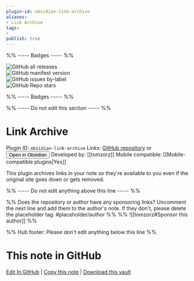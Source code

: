 ```yaml
---
plugin-id: obsidian-link-archive
aliases:
- Link Archive
tags: 
- 
publish: true
---
```


%% ----- Badges ----- %%

![GitHub all releases](https://img.shields.io/github/downloads/tomzorz/obsidian-link-archive/total?color=573E7A&logo=github&style=for-the-badge)   
![GitHub manifest version](https://img.shields.io/github/manifest-json/v/tomzorz/obsidian-link-archive?color=573E7A&logo=github&style=for-the-badge)   
![GitHub issues by-label](https://img.shields.io/github/issues/tomzorz/obsidian-link-archive/help%20wanted?color=573E7A&logo=github&style=for-the-badge)   
![GitHub Repo stars](https://img.shields.io/github/stars/tomzorz/obsidian-link-archive?color=573E7A&logo=github&style=for-the-badge)

%% ----- Badges ----- %%

%% ----- Do not edit this section ----- %%

# Link Archive

Plugin ID: `obsidian-link-archive`
Links: [GitHub repository](https://github.com/tomzorz/obsidian-link-archive) or [<button id=HH>Open in Obsidian</button>](obsidian://show-plugin?id=obsidian-link-archive)
Developed by: [[tomzorz]]
Mobile compatible: [[Mobile-compatible plugins|Yes]]

This plugin archives links in your note so they're available to you even if the original site goes down or gets removed.

%% ----- Do not edit anything above this line ----- %% 

%% Does the repository or author have any sponsoring links? Uncomment the next line and add them to the author's note. If they don't, please delete the placeholder tag: #placeholder/author %%
%% ![[tomzorz#Sponsor this author]] %%

%% Hub footer: Please don't edit anything below this line %%

# This note in GitHub

<span class="git-footer">[Edit In GitHub](https://github.dev/obsidian-community/obsidian-hub/blob/main/02%20-%20Community%20Expansions/02.05%20All%20Community%20Expansions/Plugins/obsidian-link-archive.md "git-hub-edit-note") | [Copy this note](https://raw.githubusercontent.com/obsidian-community/obsidian-hub/main/02%20-%20Community%20Expansions/02.05%20All%20Community%20Expansions/Plugins/obsidian-link-archive.md "git-hub-copy-note") | [Download this vault](https://github.com/obsidian-community/obsidian-hub/archive/refs/heads/main.zip "git-hub-download-vault") </span>
